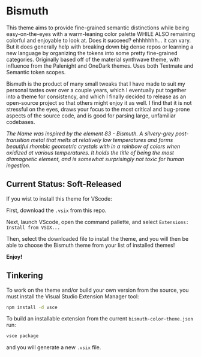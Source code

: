 # Bismuth

This theme aims to provide fine-grained semantic distinctions while being easy-on-the-eyes with a warm-leaning color palette WHILE ALSO remaining colorful and enjoyable to look at. Does it succeed? ehhhhhhh... it can vary. But it does generally help with breaking down big dense repos or learning a new language by organizing the tokens into some pretty fine-grained categories. Originally based off of the material synthwave theme, with influence from the Palenight and OneDark themes. Uses both Textmate and Semantic token scopes.

Bismuth is the product of many small tweaks that I have made to suit my personal tastes over over a couple years, which I eventually put together into a theme for consistency, and which I finally decided to release as an open-source project so that others might enjoy it as well. I find that it is not stressful on the eyes, draws your focus to the most critical and bug-prone aspects of the source code, and is good for parsing large, unfamiliar codebases.

*The Name was inspired by the element 83 - Bismuth. A silvery-grey post-transition metal that melts at relatively low temperatures and forms beautiful rhombic geometric crystals with in a rainbow of colors when oxidized at various temperatures. It holds the title of being the most diamagnetic element, and is somewhat surprisingly not toxic for human ingestion.*

## Current Status: Soft-Released

If you wist to install this theme for VScode:

First, download the `.vsix` from this repo.

Next, launch VScode, open the command pallette, and select `Extensions: Install from VSIX...`

Then, select the downloaded file to install the theme, and you will then be able to choose the Bismuth theme from your list of installed themes!

**Enjoy!**

## Tinkering

To work on the theme and/or build your own version from the source, you must install the Visual Studio Extension Manager tool:

```sh
npm install -d vsce
```

To build an installable extension from the current `bismuth-color-theme.json` run:

```sh
vsce package
```

and you will generate a new `.vsix` file.